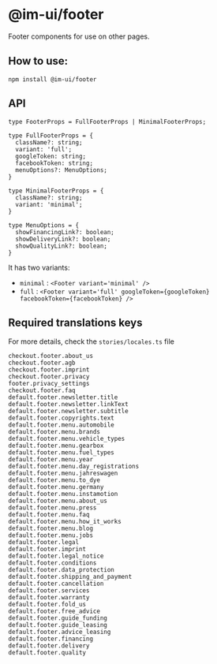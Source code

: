 # @im-ui/footer

Footer components for use on other pages.

## How to use:

```
npm install @im-ui/footer
```

## API

```
type FooterProps = FullFooterProps | MinimalFooterProps;

type FullFooterProps = {
  className?: string;
  variant: 'full';
  googleToken: string;
  facebookToken: string;
  menuOptions?: MenuOptions;
}

type MinimalFooterProps = {
  className?: string;
  variant: 'minimal';
}

type MenuOptions = {
  showFinancingLink?: boolean;
  showDeliveryLink?: boolean;
  showQualityLink?: boolean;
}
```

It has two variants:

- `minimal` : `<Footer variant='minimal' />`
- `full` : `<Footer variant='full' googleToken={googleToken} facebookToken={facebookToken} />`


## Required translations keys

For more details, check the `stories/locales.ts` file

```
checkout.footer.about_us
checkout.footer.agb
checkout.footer.imprint
checkout.footer.privacy
footer.privacy_settings
checkout.footer.faq
default.footer.newsletter.title
default.footer.newsletter.linkText
default.footer.newsletter.subtitle
default.footer.copyrights.text
default.footer.menu.automobile
default.footer.menu.brands
default.footer.menu.vehicle_types
default.footer.menu.gearbox
default.footer.menu.fuel_types
default.footer.menu.year
default.footer.menu.day_registrations
default.footer.menu.jahreswagen
default.footer.menu.to_dye
default.footer.menu.germany
default.footer.menu.instamotion
default.footer.menu.about_us
default.footer.menu.press
default.footer.menu.faq
default.footer.menu.how_it_works
default.footer.menu.blog
default.footer.menu.jobs
default.footer.legal
default.footer.imprint
default.footer.legal_notice
default.footer.conditions
default.footer.data_protection
default.footer.shipping_and_payment
default.footer.cancellation
default.footer.services
default.footer.warranty
default.footer.fold_us
default.footer.free_advice
default.footer.guide_funding
default.footer.guide_leasing
default.footer.advice_leasing
default.footer.financing
default.footer.delivery
default.footer.quality
```
